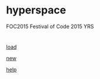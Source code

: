 # hyperspace
FOC2015
Festival of Code 2015 YRS


<html>
	<head>
		<title>game 1</title>
	</head>
	<body><h1></h1>
		<p><a href="">load</a></p>
		<p><a href="">new</a></p>
		<p><a href="">help</a></p>
		
		
	
	
</html>
